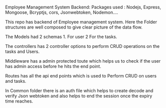 Employee Management System Backend:
Packages used : Nodejs, Express, Mongoose, Bcryptjs, cors, Jsonwebtoken, Nodemon....

This repo has backend of Employee management system. 
Here the Folder structures are well composed to give clear picture of the data flow.

The Models had 2 schemas 1. For user 2 For the tasks.

The controllers has 2 controller options to perform CRUD operations on the tasks and Users.

Middleware has a admin protected toute which helps us to check if the user has admin access before he hits the end point.

Routes has all the api end points which is used to Perform CRUD on users and tasks.

In Common folder there is an auth file which helps to create decode and verify Json webtoken and also helps to end the session once the expiry time reaches.
